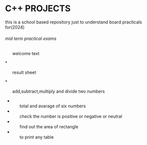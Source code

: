 # C++ PROJECTS 
this is a school based repository just to understand board practicals for(2024)
<h6> mid term practical exams</h6>

<ol>welcome text</ol>
* <ol>result sheet</ol>
* <ol>add,subtract,multiply and divide two numbers</ol>

* <ol>total and avarage of six numbers</ol>
* <ol>check the number is positive or negative or neutral</ol>
* <ol>find out the area of rectangle</ol>
* <ol> to print any table</ol>

